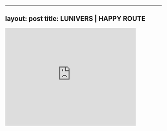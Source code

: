 

---
layout: post
title: LUNIVERS | HAPPY ROUTE
---


<iframe width="420" height="315" src="http://www.youtube.com/embed/i3pYWB333Tc" frameborder="0" allowfullscreen></iframe>

